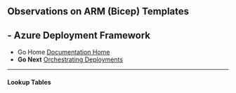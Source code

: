 ## Observations on ARM (Bicep) Templates 

## - Azure Deployment Framework ## 
- Go Home [Documentation Home](./index.md)
- **Go Next** [Orchestrating Deployments](./Orchestrating_Deployments.md)

* * *

####  Lookup Tables

